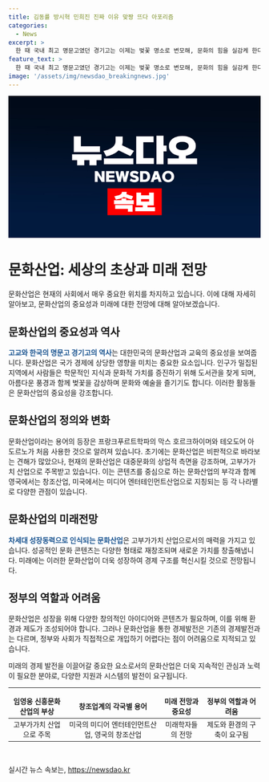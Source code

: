 ```yaml
---
title: 김동률 방시혁 민희진 진짜 이유 맞짱 뜨다 아포리즘
categories:
  - News
excerpt: >
  한 때 국내 최고 명문고였던 경기고는 이제는 벚꽃 명소로 변모해, 문화의 힘을 실감케 한다. 문화산업은 고급문화와 대중문화를 넘어 거대한 산업으로 성장했는데, 그 핵심은 콘텐츠이다. 이는 고부가가치를 창출하며, 미래에는 콘텐츠가 경제를 주도할 것으로 예측되고 있다. 그러나 정부와 사회의 개입이 제한되어 있어 어려움도 있다. 기존의 노력과 근면성 뿐만 아니라 지적 창의와 콘텐츠 산업에 대한 투자도 중요하다. 현재의 세상에서는 산업화가 필요한 근면성보다 똑똑한 콘텐츠가 더 많은 이익을 가져다주는 현실이다.
feature_text: >
  한 때 국내 최고 명문고였던 경기고는 이제는 벚꽃 명소로 변모해, 문화의 힘을 실감케 한다. 문화산업은 고급문화와 대중문화를 넘어 거대한 산업으로 성장했는데, 그 핵심은 콘텐츠이다. 이는 고부가가치를 창출하며, 미래에는 콘텐츠가 경제를 주도할 것으로 예측되고 있다. 그러나 정부와 사회의 개입이 제한되어 있어 어려움도 있다. 기존의 노력과 근면성 뿐만 아니라 지적 창의와 콘텐츠 산업에 대한 투자도 중요하다. 현재의 세상에서는 산업화가 필요한 근면성보다 똑똑한 콘텐츠가 더 많은 이익을 가져다주는 현실이다.
image: '/assets/img/newsdao_breakingnews.jpg'
---
```


<p><img src="/assets/img/newsdao_breakingnews.jpg" alt="implanttips 속보" /></p>

<h1>문화산업: 세상의 초상과 미래 전망</h1>

<p data-ke-size="size16">문화산업은 현재의 사회에서 매우 중요한 위치를 차지하고 있습니다. 이에 대해 자세히 알아보고, 문화산업의 중요성과 미래에 대한 전망에 대해 알아보겠습니다.</p>

<h2 data-ke-size="size26">문화산업의 중요성과 역사</h2>

<p><b><span style="color: #1a5490;">고교와 한국의 명문고 경기고의 역사</span></b>는 대한민국의 문화산업과 교육의 중요성을 보여줍니다. 문화산업은 국가 경제에 상당한 영향을 미치는 중요한 요소입니다. 인구가 밀집된 지역에서 사람들은 학문적인 지식과 문화적 가치를 증진하기 위해 도서관을 찾게 되며, 아름다운 풍경과 함께 벚꽃을 감상하며 문화와 예술을 즐기기도 합니다. 이러한 활동들은 문화산업의 중요성을 강조합니다.</p>

<h2 data-ke-size="size26">문화산업의 정의와 변화</h2>

<p>문화산업이라는 용어의 등장은 프랑크푸르트학파의 막스 호르크하이머와 테오도어 아도르노가 처음 사용한 것으로 알려져 있습니다. 초기에는 문화산업은 비판적으로 바라보는 견해가 많았으나, 현재의 문화산업은 대중문화의 상업적 측면을 강조하며, 고부가가치 산업으로 주목받고 있습니다. 이는 콘텐츠를 중심으로 하는 문화산업의 부각과 함께 영국에서는 창조산업, 미국에서는 미디어 엔터테인먼트산업으로 지칭되는 등 각 나라별로 다양한 관점이 있습니다.</p>

<h2 data-ke-size="size26">문화산업의 미래전망</h2>

<p><span style="color: #1a5490;"><b>차세대 성장동력으로 인식되는 문화산업</b></span>은 고부가가치 산업으로서의 매력을 가지고 있습니다. 성공적인 문화 콘텐츠는 다양한 형태로 재창조되며 새로운 가치를 창출해냅니다. 미래에는 이러한 문화산업이 더욱 성장하여 경제 구조를 혁신시킬 것으로 전망됩니다.</p>

<h2 data-ke-size="size26">정부의 역할과 어려움</h2>

<p>문화산업은 성장을 위해 다양한 창의적인 아이디어와 콘텐츠가 필요하며, 이를 위해 환경과 제도가 조성되어야 합니다. 그러나 문화산업을 통한 경제발전은 기존의 경제발전과는 다르며, 정부와 사회가 직접적으로 개입하기 어렵다는 점이 어려움으로 지적되고 있습니다.</p>

<p>미래의 경제 발전을 이끌어갈 중요한 요소로서의 문화산업은 더욱 지속적인 관심과 노력이 필요한 분야로, 다양한 지원과 시스템의 발전이 요구됩니다.</p>

<hr>

<table>
<thead>
<tr>
<td style="text-align: center; height: 17px;"><b>임영웅 신흥문화산업의 부상</b></td>
<td style="text-align: center; height: 17px;"><b>창조업계의 각국별 용어</b></td>
<td style="text-align: center; height: 17px;"><b>미래 전망과 중요성</b></td>
<td style="text-align: center; height: 17px;"><b>정부의 역할과 어려움</b></td>
</tr>
</thead>
<tr>
<td style="text-align: center; height: 17px;">고부가가치 산업으로 주목</td>
<td style="text-align: center; height: 17px;">미국의 미디어 엔터테인먼트산업, 영국의 창조산업</td>
<td style="text-align: center; height: 17px;">미래학자들의 전망</td>
<td style="text-align: center; height: 17px;">제도와 환경의 구축이 요구됨</td>
</tr>
</table>

<p data-ke-size="size16">&nbsp;</p>
실시간 뉴스 속보는, <a href="https://newsdao.kr" rel="dofollow">https://newsdao.kr</a>


